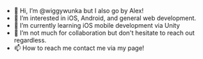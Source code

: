 - 👋 Hi, I’m @wiggywunka but I also go by Alex!
- 👀 I’m interested in iOS, Android, and general web development.
- 🌱 I’m currently learning iOS mobile development via Unity
- 💞️ I’m not much for collaboration but don't hesitate to reach out regardless.
- 📫 How to reach me contact me via my page!

<!---
wiggywunka/wiggywunka is a ✨ special ✨ repository because its `README.md` (this file) appears on your GitHub profile.
You can click the Preview link to take a look at your changes.
--->
